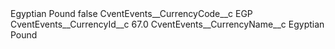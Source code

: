 <?xml version="1.0" encoding="UTF-8"?>
<CustomMetadata xmlns="http://soap.sforce.com/2006/04/metadata" xmlns:xsi="http://www.w3.org/2001/XMLSchema-instance" xmlns:xsd="http://www.w3.org/2001/XMLSchema">
    <label>Egyptian Pound</label>
    <protected>false</protected>
    <values>
        <field>CventEvents__CurrencyCode__c</field>
        <value xsi:type="xsd:string">EGP</value>
    </values>
    <values>
        <field>CventEvents__CurrencyId__c</field>
        <value xsi:type="xsd:double">67.0</value>
    </values>
    <values>
        <field>CventEvents__CurrencyName__c</field>
        <value xsi:type="xsd:string">Egyptian Pound</value>
    </values>
</CustomMetadata>
